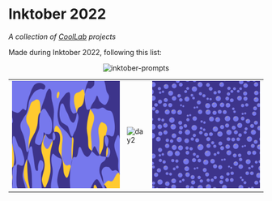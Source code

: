 # Inktober 2022

*A collection of [CoolLab](https://coollibs.github.io/lab) projects*

Made during Inktober 2022, following this list:

<p align="center">
  <img alt="inktober-prompts" width="500px" src="https://user-images.githubusercontent.com/45451201/192858242-f41d06d3-1f82-43a2-a623-02036ac88e69.png" />
</p>

| | | |
| --- | --- | --- |
| ![day1](01%20-%20Color%20Splashes/img1.png) | ![day2](https://user-images.githubusercontent.com/45451201/193415313-aa65165a-0c2f-435b-8c17-f81cb38c6d0a.png) | ![day3](03%20-%20Bubbles/img1.png) |

